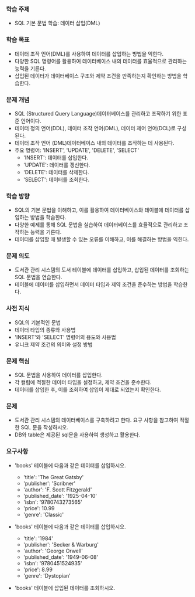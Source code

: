 ### 학습 주제
- SQL 기본 문법 학습: 데이터 삽입(DML)

### 학습 목표
- 데이터 조작 언어(DML)를 사용하여 데이터를 삽입하는 방법을 익힌다.
- 다양한 SQL 명령어를 활용하여 데이터베이스 내의 데이터를 효율적으로 관리하는 능력을 기른다.
- 삽입된 데이터가 데이터베이스 구조와 제약 조건을 만족하는지 확인하는 방법을 학습한다.

### 문제 개념
- SQL (Structured Query Language)데이터베이스를 관리하고 조작하기 위한 표준 언어이다.
- 데이터 정의 언어(DDL), 데이터 조작 언어(DML), 데이터 제어 언어(DCL)로 구성된다.
- 데이터 조작 언어 (DML)데이터베이스 내의 데이터를 조작하는 데 사용된다.
- 주요 명령어: 'INSERT', 'UPDATE', 'DELETE', 'SELECT'
  - 'INSERT': 데이터를 삽입한다.
  - 'UPDATE': 데이터를 갱신한다.
  - 'DELETE': 데이터를 삭제한다.
  - 'SELECT': 데이터를 조회한다.

### 학습 방향
- SQL의 기본 문법을 이해하고, 이를 활용하여 데이터베이스와 테이블에 데이터를 삽입하는 방법을 학습한다.
- 다양한 예제를 통해 SQL 문법을 실습하여 데이터베이스를 효율적으로 관리하고 조작하는 능력을 기른다.
- 데이터를 삽입할 때 발생할 수 있는 오류를 이해하고, 이를 해결하는 방법을 익힌다.


### 문제 의도
- 도서관 관리 시스템의 도서 테이블에 데이터를 삽입하고, 삽입된 데이터를 조회하는 SQL 문법을 연습한다.
- 테이블에 데이터를 삽입하면서 데이터 타입과 제약 조건을 준수하는 방법을 학습한다.

### 사전 지식
- SQL의 기본적인 문법
- 데이터 타입의 종류와 사용법
- 'INSERT'와 'SELECT' 명령어의 용도와 사용법
- 유니크 제약 조건의 의미와 설정 방법

### 문제 핵심
- SQL 문법을 사용하여 데이터를 삽입한다.
- 각 컬럼에 적절한 데이터 타입을 설정하고, 제약 조건을 준수한다.
- 데이터를 삽입한 후, 이를 조회하여 삽입이 제대로 되었는지 확인한다.

### 문제
- 도서관 관리 시스템의 데이터베이스를 구축하려고 한다. 요구 사항을 참고하여 적절한 SQL 문을 작성하시오.
- DB와 table은 제공된 sql문을 사용하여 생성하고 활용한다.

### 요구사항
- 'books' 테이블에 다음과 같은 데이터를 삽입하시오.
  - 'title': 'The Great Gatsby'
  - 'publisher': 'Scribner'
  - 'author': 'F. Scott Fitzgerald'
  - 'published_date': '1925-04-10'
  - 'isbn': '9780743273565'
  - 'price': 10.99
  - 'genre': 'Classic'

- 'books' 테이블에 다음과 같은 데이터를 삽입하시오.
  - 'title': '1984'
  - 'publisher': 'Secker & Warburg'
  - 'author': 'George Orwell'
  - 'published_date': '1949-06-08'
  - 'isbn': '9780451524935'
  - 'price': 8.99
  - 'genre': 'Dystopian'

- 'books' 테이블에 삽입된 데이터를 조회하시오.
